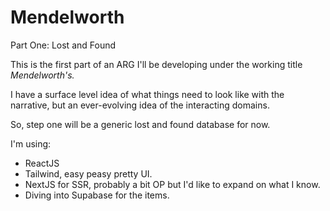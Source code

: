# Mendelworth
Part One: Lost and Found

This is the first part of an ARG I'll be developing under the working title *Mendelworth's.*

I have a surface level idea of what things need to look like with the narrative, but an ever-evolving idea of the interacting domains.

So, step one will be a generic lost and found database for now.

I'm using:
- ReactJS
- Tailwind, easy peasy pretty UI.
- NextJS for SSR, probably a bit OP but I'd like to expand on what I know.
- Diving into Supabase for the items.
